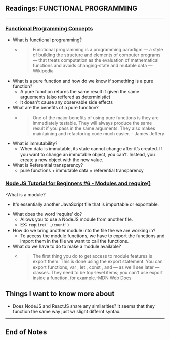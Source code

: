 ## Readings: FUNCTIONAL PROGRAMMING
***
### [Functional Programming Concepts](https://medium.com/the-renaissance-developer/concepts-of-functional-programming-in-javascript-6bc84220d2aa)
- What is functional programming?
  * > Functional programming is a programming paradigm — a style of building the structure and elements of computer programs — that treats computation as the evaluation of mathematical functions and avoids changing-state and mutable data — Wikipedia
- What is a pure function and how do we know if something is a pure function?
  * A pure function returns the same result if given the same arguements (also reffered as deterministic)
  * It doesn't cause any observable side effects
- What are the benefits of a pure function?
  * > One of the major benefits of using pure functions is they are immediately testable. They will always produce the same result if you pass in the same arguments. They also makes maintaining and refactoring code much easier. - James Jeffery 
- What is immutability?
  * When data is immutable, its state cannot change after it’s created. If you want to change an immutable object, you can’t. Instead, you create a new object with the new value.
- What is Referential transparency?
  * pure functions + immutable data = referential transparency


### [Node JS Tutorial for Beginners #6 - Modules and require()](https://www.youtube.com/watch?v=xHLd36QoS4k)



-What is a module?
  * It's essentially another JavaScript file that is importable or exportable.
- What does the word ‘require’ do?
  * Allows you to use a NodeJS module from another file.
  * EX: `require('./count')`
- How do we bring another module into the file the we are working in?
  * To access the module functions, we have to export the functions and import them in the file we want to call the functions.
- What do we have to do to make a module available?
  * > The first thing you do to get access to module features is export them. This is done using the export statement. You can export functions, var , let , const , and — as we'll see later — classes. They need to be top-level items; you can't use export inside a function, for example.-MDN Web Docs


## Things I want to know more about
- Does NodeJS and ReactJS share any similarities? It seems that they function the same way just w/ slight differnt syntax.
***
 ## End of Notes
